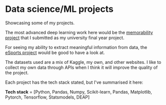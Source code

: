 # Data science/ML projects

Showcasing some of my projects. 

The most advanced deep learning work here would be the [memorability project](https://github.com/anura-g/Projects/tree/master/Computer%20Vision/Memorability%20Project) that I submitted as my university final year project.

For seeing my ability to extract meaningful information from data, the [eSports project](https://github.com/anura-g/Projects/tree/master/eSports%20Analysis) would be good to have a look at.

The datasets used are a mix of Kaggle, my own, and other websites. I like to collect my own data through APIs when I think it will improve the quality of the project.  

Each project has the tech stack stated, but I've summarised it here:

**Tech stack** = [Python, Pandas, Numpy, Scikit-learn, Pandas, Matplotlib, Pytorch, Tensorflow, Statsmodels, DEAP]


